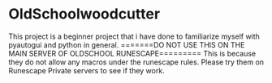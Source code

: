 # OldSchoolwoodcutter
This project is a beginner project that i have done to familiarize myself with pyautogui and python in general.
=======DO NOT USE THIS ON THE MAIN SERVER OF OLDSCHOOL RUNESCAPE=========
This is because they do not allow any macros under the runescape rules.
Please try them on Runescape Private servers to see if they work.
